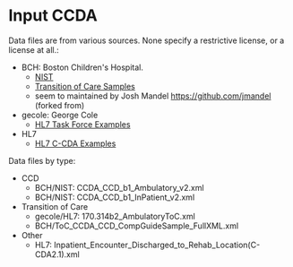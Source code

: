 # Input CCDA
Data files are from various sources. None specify a restrictive license, or a license at all.:
- BCH: Boston Children's Hospital.
  - [NIST](https://github.com/chb/sample_ccdas/tree/master/NIST%20Samples)
  - [Transition of Care Samples](https://github.com/chb/sample_ccdas/tree/master/Transitions%20of%20Care%20Samples)
  - seem to maintained by Josh Mandel https://github.com/jmandel (forked from)
- gecole: George Cole
  - [HL7 Task Force Examples](https://github.com/gecole/HL7-Task-Force-Examples)
- HL7
  - [HL7 C-CDA Examples](https://github.com/HL7/C-CDA-Examples)

Data files by type:
- CCD
  - BCH/NIST: CCDA_CCD_b1_Ambulatory_v2.xml
  - BCH/NIST: CCDA_CCD_b1_InPatient_v2.xml
- Transition of Care
  - gecole/HL7: 170.314b2_AmbulatoryToC.xml
  - BCH/ToC_CCDA_CCD_CompGuideSample_FullXML.xml
- Other
  - HL7:  Inpatient_Encounter_Discharged_to_Rehab_Location(C-CDA2.1).xml
